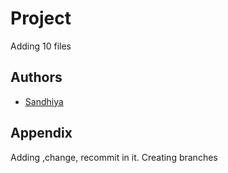 # Project

Adding 10 files



## Authors

- [Sandhiya](https://www.github.com/octokatherine)


## Appendix

Adding ,change, recommit in it.
Creating branches



